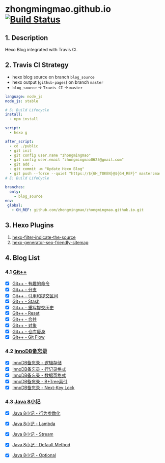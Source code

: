 # zhongmingmao.github.io[![Build Status](https://travis-ci.org/zhongmingmao/zhongmingmao.github.io.svg?branch=blog_source)](https://travis-ci.org/zhongmingmao/zhongmingmao.github.io)

## 1. Description

Hexo Blog integrated with Travis CI.

## 2. Travis CI Strategy

- hexo blog source on branch `blog_source` 
- hexo output (`github-pages`) on branch `master`
- `blog_source` -> `Travis CI` -> `master`

```yaml .travis.yml https://github.com/zhongmingmao/zhongmingmao.github.io/blob/blog_source/.travis.yml .travis.yml
language: node_js
node_js: stable

# S: Build Lifecycle
install:
  - npm install

script:
  - hexo g

after_script:
  - cd ./public
  - git init
  - git config user.name "zhongmingmao"
  - git config user.email "zhongmingmao0625@gmail.com"
  - git add .
  - git commit -m "Update Hexo Blog"
  - git push --force --quiet "https://${GH_TOKEN}@${GH_REF}" master:master
# E: Build LifeCycle

branches:
  only:
    - blog_source
env:
 global:
   - GH_REF: github.com/zhongmingmao/zhongmingmao.github.io.git
```

## 3. Hexo Plugins

1. [hexo-filter-indicate-the-source](https://github.com/JamesPan/hexo-filter-indicate-the-source)
2. [hexo-generator-seo-friendly-sitemap](https://github.com/ludoviclefevre/hexo-generator-seo-friendly-sitemap)

## 4. Blog List

### 4.1 [Git++](http://zhongmingmao.me/tags/Git/)
  
* [x] [Git++ - 有趣的命令](http://zhongmingmao.me/2017/04/14/git-basic)
* [x] [Git++ - 分支](http://zhongmingmao.me/2017/04/15/git-branch)
* [x] [Git++ - 引用和提交区间](http://zhongmingmao.me/2017/04/15/git-ref)
* [x] [Git++ - Stash](http://zhongmingmao.me/2017/04/16/git-stash)
* [x] [Git++ - 重写提交历史](http://zhongmingmao.me/2017/04/17/git-rewrite-commit)
* [x] [Git++ - Reset](http://zhongmingmao.me/2017/04/17/git-reset)
* [x] [Git++ - 合并](http://zhongmingmao.me/2017/04/18/git-merge)
* [x] [Git++ - 对象](http://zhongmingmao.me/2017/04/19/git-object)
* [x] [Git++ - 仓库瘦身](http://zhongmingmao.me/2017/04/19/git-reduce)
* [x] [Git++ - Git Flow](http://zhongmingmao.me/2017/04/20/git-flow)

### 4.2 [InnoDB备忘录](http://zhongmingmao.me/tags/InnoDB/)

* [x] [InnoDB备忘录 - 逻辑存储](http://zhongmingmao.me/2017/05/06/innodb-table-logical-structure/)
* [x] [InnoDB备忘录 - 行记录格式](http://zhongmingmao.me/2017/05/07/innodb-table-row-format/)
* [x] [InnoDB备忘录 - 数据页格式](http://zhongmingmao.me/2017/05/09/innodb-table-page-structure/)
* [x] [InnoDB备忘录 - B+Tree索引](http://zhongmingmao.me/2017/05/13/innodb-btree-index/)
* [x] [InnoDB备忘录 - Next-Key Lock](http://zhongmingmao.me/2017/05/19/innodb-next-key-lock/)

### 4.3 [Java 8小记](http://zhongmingmao.me/tags/Java-8/)

* [x] [Java 8小记 - 行为参数化](http://zhongmingmao.me/2017/05/29/java8-behavioral-parameterization/)
* [x] [Java 8小记 - Lambda](http://zhongmingmao.me/2017/05/30/java8-lambda/)
* [x] [Java 8小记 - Stream](http://zhongmingmao.me/2017/06/01/java8-stream/)
* [x] [Java 8小记 - Default Method](http://zhongmingmao.me/2017/06/02/java8-default/)
* [x] [Java 8小记 - Optional](http://zhongmingmao.me/2017/06/03/java8-optional/)



